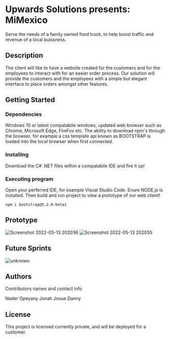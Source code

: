 # Upwards Solutions presents: MiMexico

Serve the needs of a family owned food truck, to help boost traffic and revenue of a local buissness. 

## Description

The client will like to have a website created for the customers and for the employees to interact with for an easier order process. Our solution will provide the customers and the employees with a simple but elegant interface to place orders amongst other features. 

## Getting Started

### Dependencies
Windows 10 or latest compatabile windows, updated web browser such as Chrome, Microsoft Edge, FireFox etc. The ability to download npm's through the browser, for example a css template api known as BOOTSTRAP is loaded into the local browser when first connected. 

### Installing

Download the C# .NET files within a compatabile IDE and fire it up!

### Executing program

Open your perferred IDE, for example Visual Studio Code.
Enure NODE.js is installed.
Then build and run project to view a prototype of our web client!
```
npm i bootstrap@5.2.0-beta1
```
## Prototype
![Screenshot 2022-05-13 202036](https://user-images.githubusercontent.com/72956563/168408919-81d944db-9b93-416d-b7dc-2fbf3ddfd96a.png)
![Screenshot 2022-05-13 202055](https://user-images.githubusercontent.com/72956563/168408922-604e3682-78d1-4d9c-8333-b9653bc68a1b.png)

## Future Sprints
![unknown](https://user-images.githubusercontent.com/72956563/168408961-8f6fb66d-0afc-4ce3-ba27-6b2256b523cb.png)

## Authors

Contributors names and contact info

Nader Opeyany
Jonah
Josue
Danny


## License

This project is licensed currently private, and will be deployed for a customer. 

